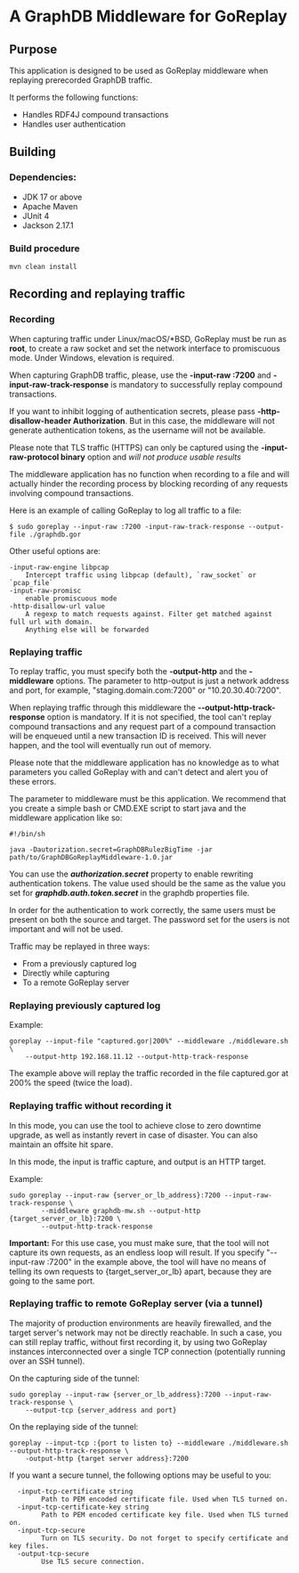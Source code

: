 # A GraphDB Middleware for GoReplay
## Purpose
This application is designed to be used as GoReplay middleware when replaying prerecorded
GraphDB traffic.

It performs the following functions:
* Handles RDF4J compound transactions
* Handles user authentication

## Building
### Dependencies:
* JDK 17 or above
* Apache Maven
* JUnit 4
* Jackson 2.17.1

### Build procedure
```
mvn clean install
```

## Recording and replaying traffic

### Recording
When capturing traffic under Linux/macOS/*BSD, GoReplay must be run as **root**, to create a raw socket and set the 
network interface to promiscuous mode. Under Windows, elevation is required.

When capturing GraphDB traffic, please, use the **-input-raw :7200** and 
**-input-raw-track-response** is mandatory to successfully replay compound transactions.

If you want to inhibit logging of authentication secrets, please pass 
**-http-disallow-header Authorization**. But in this case, the middleware will not generate 
authentication tokens, as the username will not be available.

Please note that TLS traffic (HTTPS) can only be captured using the **-input-raw-protocol binary**
option and *will not produce usable results*

The middleware application has no function when recording to a file and will actually
hinder the recording process by blocking recording of any requests involving compound
transactions.

Here is an example of calling GoReplay to log all traffic to a file:
```
$ sudo goreplay --input-raw :7200 -input-raw-track-response --output-file ./graphdb.gor 
```

Other useful options are:
```
-input-raw-engine libpcap
   	Intercept traffic using libpcap (default), `raw_socket` or `pcap_file`
-input-raw-promisc
    enable promiscuous mode
-http-disallow-url value
    A regexp to match requests against. Filter get matched against full url with domain. 
    Anything else will be forwarded
```

### Replaying traffic
To replay traffic, you must specify both the **-output-http** and the **-middleware** 
options. The parameter to http-output is just a network address and port, for example, 
"staging.domain.com:7200" or "10.20.30.40:7200". 

When replaying traffic through this middleware the **--output-http-track-response** 
option is mandatory. If it is not specified, the tool can't replay compound transactions
and any request part of a compound transaction will be enqueued until a new transaction
ID is received. This will never happen, and the tool will eventually run out of memory.

Please note that the middleware application has no knowledge as to what parameters
you called GoReplay with and can't detect and alert you of these errors.

The parameter to middleware must be this application. We recommend that you create a simple
bash or CMD.EXE script to start java and the middleware application like so:
```
#!/bin/sh

java -Dautorization.secret=GraphDBRulezBigTime -jar path/to/GraphDBGoReplayMiddleware-1.0.jar
```
You can use the ***authorization.secret*** property to enable rewriting authentication tokens.
The value used should be the same as the value you set for ***graphdb.auth.token.secret***
in the graphdb properties file.

In order for the authentication to work correctly, the same users must be present on both the source and target.
The password set for the users is not important and will not be used.

Traffic may be replayed in three ways:
* From a previously captured log
* Directly while capturing
* To a remote GoReplay server

### Replaying previously captured log
Example:
```
goreplay --input-file "captured.gor|200%" --middleware ./middleware.sh \
    --output-http 192.168.11.12 --output-http-track-response
```
The example above will replay the traffic recorded in the file captured.gor at 200% the speed
(twice the load).

### Replaying traffic without recording it
In this mode, you can use the tool to achieve close to zero downtime upgrade, as well as instantly
revert in case of disaster. You can also maintain an offsite hit spare.

In this mode, the input is traffic capture, and output is an HTTP target.

Example:
```
sudo goreplay --input-raw {server_or_lb_address}:7200 --input-raw-track-response \
        --middleware graphdb-mw.sh --output-http {target_server_or_lb}:7200 \
        --output-http-track-response
```
**Important:** For this use case, you must make sure, that the tool will not capture its own
requests, as an endless loop will result. If you specify "--input-raw :7200" in the example 
above, the tool will have no means of telling its own requests to {target_server_or_lb} apart, because 
they are going to the same port.

### Replaying traffic to remote GoReplay server (via a tunnel)
The majority of production environments are heavily firewalled, and the target server's 
network may not be directly reachable. In such a case, you can still replay traffic, without 
first recording it, by using two GoReplay instances interconnected over a single TCP
connection (potentially running over an SSH tunnel).

On the capturing side of the tunnel:
```
sudo goreplay --input-raw {server_or_lb_address}:7200 --input-raw-track-response \
    --output-tcp {server_address and port}
```

On the replaying side of the tunnel:
```
goreplay --input-tcp :{port to listen to} --middleware ./middleware.sh --output-http-track-response \
    -output-http {target server address}:7200
```

If you want a secure tunnel, the following options may be useful to you:
```
  -input-tcp-certificate string
    	Path to PEM encoded certificate file. Used when TLS turned on.
  -input-tcp-certificate-key string
    	Path to PEM encoded certificate key file. Used when TLS turned on.
  -input-tcp-secure
    	Turn on TLS security. Do not forget to specify certificate and key files.
  -output-tcp-secure
    	Use TLS secure connection.
```
